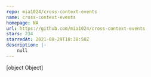 ```yaml
---
repo: mia1024/cross-context-events
name: cross-context-events
homepage: NA
url: https://github.com/mia1024/cross-context-events
stars: 234
starredAt: 2021-08-29T18:38:58Z
description: |-
    null
---
```


[object Object]
